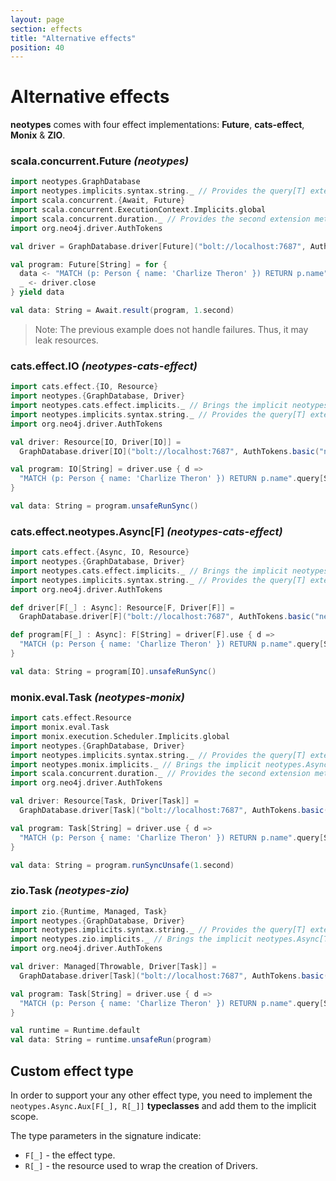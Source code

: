 ```yaml
---
layout: page
section: effects
title: "Alternative effects"
position: 40
---
```


# Alternative effects

**neotypes** comes with four effect implementations: **Future**, **cats-effect**, **Monix** & **ZIO**.

### scala.concurrent.Future _(neotypes)_

```scala mdoc:compile-only
import neotypes.GraphDatabase
import neotypes.implicits.syntax.string._ // Provides the query[T] extension method.
import scala.concurrent.{Await, Future}
import scala.concurrent.ExecutionContext.Implicits.global
import scala.concurrent.duration._ // Provides the second extension method.
import org.neo4j.driver.AuthTokens

val driver = GraphDatabase.driver[Future]("bolt://localhost:7687", AuthTokens.basic("neo4j", "****"))

val program: Future[String] = for {
  data <- "MATCH (p: Person { name: 'Charlize Theron' }) RETURN p.name".query[String].single(driver)
  _ <- driver.close
} yield data

val data: String = Await.result(program, 1.second)
```

> Note: The previous example does not handle failures. Thus, it may leak resources.

### cats.effect.IO _(neotypes-cats-effect)_

```scala mdoc:compile-only
import cats.effect.{IO, Resource}
import neotypes.{GraphDatabase, Driver}
import neotypes.cats.effect.implicits._ // Brings the implicit neotypes.Async[IO] instance into the scope.
import neotypes.implicits.syntax.string._ // Provides the query[T] extension method.
import org.neo4j.driver.AuthTokens

val driver: Resource[IO, Driver[IO]] =
  GraphDatabase.driver[IO]("bolt://localhost:7687", AuthTokens.basic("neo4j", "****"))

val program: IO[String] = driver.use { d =>
  "MATCH (p: Person { name: 'Charlize Theron' }) RETURN p.name".query[String].single(d)
}

val data: String = program.unsafeRunSync()
```

### cats.effect.neotypes.Async[F] _(neotypes-cats-effect)_

```scala mdoc:compile-only
import cats.effect.{Async, IO, Resource}
import neotypes.{GraphDatabase, Driver}
import neotypes.cats.effect.implicits._ // Brings the implicit neotypes.Async[IO] instance into the scope.
import neotypes.implicits.syntax.string._ // Provides the query[T] extension method.
import org.neo4j.driver.AuthTokens

def driver[F[_] : Async]: Resource[F, Driver[F]] =
  GraphDatabase.driver[F]("bolt://localhost:7687", AuthTokens.basic("neo4j", "****"))

def program[F[_] : Async]: F[String] = driver[F].use { d =>
  "MATCH (p: Person { name: 'Charlize Theron' }) RETURN p.name".query[String].single(d)
}

val data: String = program[IO].unsafeRunSync()
```

### monix.eval.Task _(neotypes-monix)_

```scala mdoc:compile-only
import cats.effect.Resource
import monix.eval.Task
import monix.execution.Scheduler.Implicits.global
import neotypes.{GraphDatabase, Driver}
import neotypes.implicits.syntax.string._ // Provides the query[T] extension method.
import neotypes.monix.implicits._ // Brings the implicit neotypes.Async[Task] instance into the scope.
import scala.concurrent.duration._ // Provides the second extension method.
import org.neo4j.driver.AuthTokens

val driver: Resource[Task, Driver[Task]] =
  GraphDatabase.driver[Task]("bolt://localhost:7687", AuthTokens.basic("neo4j", "****"))

val program: Task[String] = driver.use { d =>
  "MATCH (p: Person { name: 'Charlize Theron' }) RETURN p.name".query[String].single(d)
}

val data: String = program.runSyncUnsafe(1.second)
```

### zio.Task _(neotypes-zio)_

```scala mdoc:compile-only
import zio.{Runtime, Managed, Task}
import neotypes.{GraphDatabase, Driver}
import neotypes.implicits.syntax.string._ // Provides the query[T] extension method.
import neotypes.zio.implicits._ // Brings the implicit neotypes.Async[Task] instance into the scope.
import org.neo4j.driver.AuthTokens

val driver: Managed[Throwable, Driver[Task]] =
  GraphDatabase.driver[Task]("bolt://localhost:7687", AuthTokens.basic("neo4j", "****"))

val program: Task[String] = driver.use { d =>
  "MATCH (p: Person { name: 'Charlize Theron' }) RETURN p.name".query[String].single(d)
}

val runtime = Runtime.default
val data: String = runtime.unsafeRun(program)
```

## Custom effect type
In order to support your any other effect type,
you need to implement the `neotypes.Async.Aux[F[_], R[_]]` **typeclasses**
and add them to the implicit scope.

The type parameters in the signature indicate:

* `F[_]` - the effect type.
* `R[_]` - the resource used to wrap the creation of Drivers.
